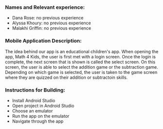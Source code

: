 ### Names and Relevant experience:
- Dana Rose: no previous experience
- Alyssa Khoury: no previous experience
- Malakhi Griffin: no previous experience

### Mobile Application Description:
The idea behind our app is an educational children's app. When opening the app, Math 4 Kids, the user is first met with a login screen. Once the login is complete, the next screen that is shown is called the select screen. On this screen, the user is able to select the addition game or the subtraction game. Depending on which game is selected, the user is taken to the game screen where they are quizzed on their addition or subtractoin skills. 

### Instructions for Building:
- Install Android Studio
- Open project in Android Studio
- Choose an emulator
- Run the app on the emulator
- Navigate through the app